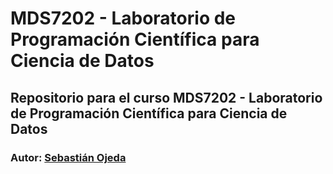 # MDS7202 - Laboratorio de Programación Científica para Ciencia de Datos

## Repositorio para el curso MDS7202 - Laboratorio de Programación Científica para Ciencia de Datos <br />

### Autor: [Sebastián Ojeda](https://github.com/sebajedi23)
